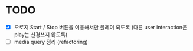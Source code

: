 # TODO

* [x] 오로지 Start / Stop 버튼을 이용해서만 플레이 되도록 (다른 user interaction은 play는 신경쓰지 않도록)
* [ ] media query 정리 (refactoring)